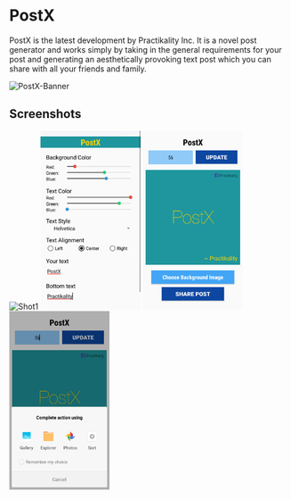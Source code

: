 # PostX
PostX is the latest development by Practikality Inc. It is a novel post generator and works simply by taking in the general requirements for your post and generating an aesthetically provoking text post which you can share with all your friends and family.


![PostX-Banner](https://github.com/Practikality/post-x/blob/master/bannerPOstx.png)

## Screenshots
<img src="https://github.com/Practikality/post-x/blob/master/Screen1.jpeg" alt="Shot1" height="320"> <img src="https://github.com/Practikality/post-x/blob/master/Screen2.png" alt="Shot2" height="320"> <img src="https://github.com/Practikality/post-x/blob/master/Screen3.png" alt="Shot3" height="320"> <img src="https://github.com/Practikality/post-x/blob/master/Screen4.png" alt="Shot4" height="320">
